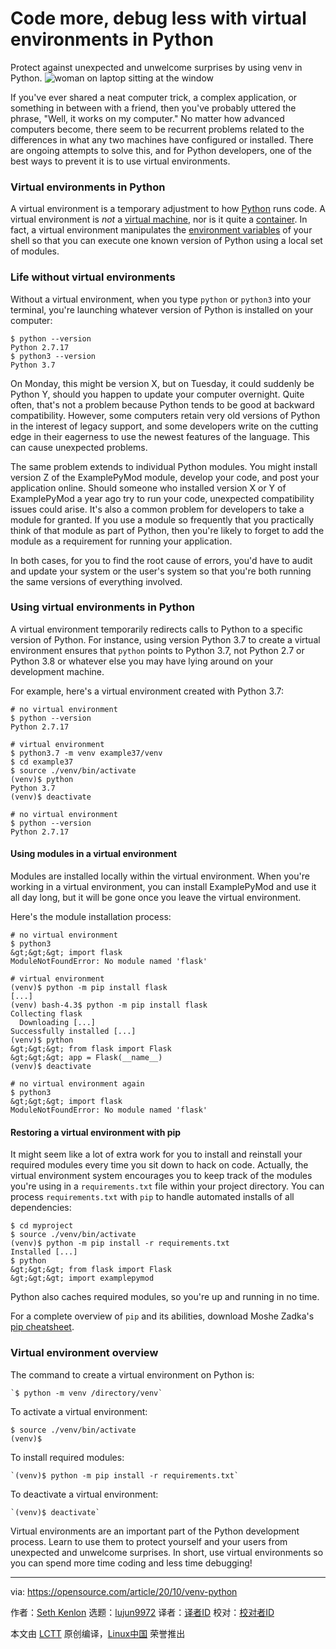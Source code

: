 [#]: collector: (lujun9972)
[#]: translator: ( )
[#]: reviewer: ( )
[#]: publisher: ( )
[#]: url: ( )
[#]: subject: (Code more, debug less with virtual environments in Python)
[#]: via: (https://opensource.com/article/20/10/venv-python)
[#]: author: (Seth Kenlon https://opensource.com/users/seth)

Code more, debug less with virtual environments in Python
======
Protect against unexpected and unwelcome surprises by using venv in
Python.
![woman on laptop sitting at the window][1]

If you've ever shared a neat computer trick, a complex application, or something in between with a friend, then you've probably uttered the phrase, "Well, it works on my computer." No matter how advanced computers become, there seem to be recurrent problems related to the differences in what any two machines have configured or installed. There are ongoing attempts to solve this, and for Python developers, one of the best ways to prevent it is to use virtual environments.

### Virtual environments in Python

A virtual environment is a temporary adjustment to how [Python][2] runs code. A virtual environment is _not_ a [virtual machine][3], nor is it quite a [container][4]. In fact, a virtual environment manipulates the [environment variables][5] of your shell so that you can execute one known version of Python using a local set of modules.

### Life without virtual environments

Without a virtual environment, when you type `python` or `python3` into your terminal, you're launching whatever version of Python is installed on your computer:


```
$ python --version
Python 2.7.17
$ python3 --version
Python 3.7
```

On Monday, this might be version X, but on Tuesday, it could suddenly be Python Y, should you happen to update your computer overnight. Quite often, that's not a problem because Python tends to be good at backward compatibility. However, some computers retain very old versions of Python in the interest of legacy support, and some developers write on the cutting edge in their eagerness to use the newest features of the language. This can cause unexpected problems.

The same problem extends to individual Python modules. You might install version Z of the ExamplePyMod module, develop your code, and post your application online. Should someone who installed version X or Y of ExamplePyMod a year ago try to run your code, unexpected compatibility issues could arise. It's also a common problem for developers to take a module for granted. If you use a module so frequently that you practically think of that module as part of Python, then you're likely to forget to add the module as a requirement for running your application.

In both cases, for you to find the root cause of errors, you'd have to audit and update your system or the user's system so that you're both running the same versions of everything involved.

### Using virtual environments in Python

A virtual environment temporarily redirects calls to Python to a specific version of Python. For instance, using version Python 3.7 to create a virtual environment ensures that `python` points to Python 3.7, not Python 2.7 or Python 3.8 or whatever else you may have lying around on your development machine.

For example, here's a virtual environment created with Python 3.7:


```
# no virtual environment
$ python --version
Python 2.7.17

# virtual environment
$ python3.7 -m venv example37/venv
$ cd example37
$ source ./venv/bin/activate
(venv)$ python
Python 3.7
(venv)$ deactivate

# no virtual environment
$ python --version
Python 2.7.17
```

#### Using modules in a virtual environment

Modules are installed locally within the virtual environment. When you're working in a virtual environment, you can install ExamplePyMod and use it all day long, but it will be gone once you leave the virtual environment.

Here's the module installation process:


```
# no virtual environment
$ python3
&gt;&gt;&gt; import flask
ModuleNotFoundError: No module named 'flask'

# virtual environment
(venv)$ python -m pip install flask
[...]
(venv) bash-4.3$ python -m pip install flask
Collecting flask
  Downloading [...]
Successfully installed [...]
(venv)$ python
&gt;&gt;&gt; from flask import Flask
&gt;&gt;&gt; app = Flask(__name__)
(venv)$ deactivate

# no virtual environment again
$ python3
&gt;&gt;&gt; import flask
ModuleNotFoundError: No module named 'flask'
```

#### Restoring a virtual environment with pip

It might seem like a lot of extra work for you to install and reinstall your required modules every time you sit down to hack on code. Actually, the virtual environment system encourages you to keep track of the modules you're using in a `requirements.txt` file within your project directory. You can process `requirements.txt` with `pip` to handle automated installs of all dependencies:


```
$ cd myproject
$ source ./venv/bin/activate
(venv)$ python -m pip install -r requirements.txt
Installed [...]
$ python
&gt;&gt;&gt; from flask import Flask
&gt;&gt;&gt; import examplepymod
```

Python also caches required modules, so you're up and running in no time.

For a complete overview of `pip` and its abilities, download Moshe Zadka's [pip cheatsheet][6].

### Virtual environment overview

The command to create a virtual environment on Python is:


```
`$ python -m venv /directory/venv`
```

To activate a virtual environment:


```
$ source ./venv/bin/activate
(venv)$
```

To install required modules:


```
`(venv)$ python -m pip install -r requirements.txt`
```

To deactivate a virtual environment:


```
`(venv)$ deactivate`
```

Virtual environments are an important part of the Python development process. Learn to use them to protect yourself and your users from unexpected and unwelcome surprises. In short, use virtual environments so you can spend more time coding and less time debugging!

--------------------------------------------------------------------------------

via: https://opensource.com/article/20/10/venv-python

作者：[Seth Kenlon][a]
选题：[lujun9972][b]
译者：[译者ID](https://github.com/译者ID)
校对：[校对者ID](https://github.com/校对者ID)

本文由 [LCTT](https://github.com/LCTT/TranslateProject) 原创编译，[Linux中国](https://linux.cn/) 荣誉推出

[a]: https://opensource.com/users/seth
[b]: https://github.com/lujun9972
[1]: https://opensource.com/sites/default/files/styles/image-full-size/public/lead-images/lenovo-thinkpad-laptop-window-focus.png?itok=g0xPm2kD (young woman working on a laptop)
[2]: https://www.python.org/
[3]: https://opensource.com/article/19/5/getting-started-gnome-boxes-virtualization
[4]: https://opensource.com/article/19/10/namespaces-and-containers-linux
[5]: https://opensource.com/article/19/8/what-are-environment-variables
[6]: https://opensource.com/downloads/pip-cheat-sheet
